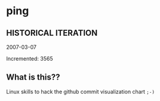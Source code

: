 # ping

## HISTORICAL ITERATION
2007-03-07

Incremented: 3565

## What is this?? 
Linux skills to hack the github commit visualization chart `;-)`
